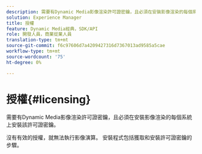 ```yaml
---
description: 需要有Dynamic Media影像渲染許可證密鑰，且必須在安裝影像渲染的每個系統上安裝該許可證密鑰。
solution: Experience Manager
title: 授權
feature: Dynamic Media經典，SDK/API
role: 開發人員，商業從業人員
translation-type: tm+mt
source-git-commit: f6c97606d7a4209427316d7367013ad9585a5cae
workflow-type: tm+mt
source-wordcount: '75'
ht-degree: 0%

---
```



# 授權{#licensing}

需要有Dynamic Media影像渲染許可證密鑰，且必須在安裝影像渲染的每個系統上安裝該許可證密鑰。

沒有有效的授權，就無法執行影像演算。 安裝程式包括獲取和安裝許可證密鑰的步驟。
